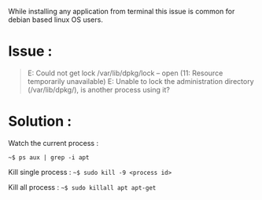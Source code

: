 While installing any application from terminal this issue is common for debian based linux OS users.

# Issue :

> E: Could not get lock /var/lib/dpkg/lock – open (11: Resource temporarily unavailable)
> E: Unable to lock the administration directory (/var/lib/dpkg/), is another process using it?

#  Solution : 

Watch the current process :

`~$ ps aux | grep -i apt `

Kill single process :
`~$ sudo kill -9 <process id> `

Kill all process :
`~$ sudo killall apt apt-get `
